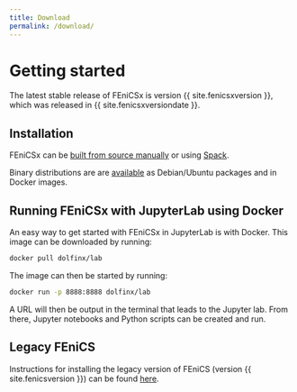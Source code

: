 ```yaml
---
title: Download
permalink: /download/
---
```


# Getting started

The latest stable release of FEniCSx is version {{ site.fenicsxversion
}}, which was released in {{ site.fenicsxversiondate }}.


## Installation

FEniCSx can be [built from source
manually](https://docs.fenicsproject.org/dolfinx/main/python/installation.html#source)
or using [Spack](https://github.com/FEniCS/dolfinx#spack).

Binary distributions are are
[available](https://docs.fenicsproject.org/dolfinx/main/python/installation.html)
as Debian/Ubuntu packages and in Docker images.


## Running FEniCSx with JupyterLab using Docker

An easy way to get started with FEniCSx in JupyterLab is with Docker.
This image can be downloaded by running:

```bash
docker pull dolfinx/lab
```

The image can then be started by running:

```bash
docker run -p 8888:8888 dolfinx/lab
```

A URL will then be output in the terminal that leads to the Jupyter lab.
From there, Jupyter notebooks and Python scripts can be created and run.


## Legacy FEniCS

Instructions for installing the legacy version of FEniCS (version {{
site.fenicsversion }}) can be found [here](archive.md).
